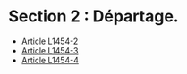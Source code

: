 # Section 2 : Départage.

* [Article L1454-2](./LEGIARTI000031091169.md)
* [Article L1454-3](./LEGIARTI000006901553.md)
* [Article L1454-4](./LEGIARTI000031091257.md)
